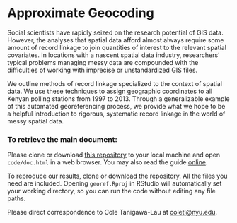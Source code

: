# Approximate Geocoding

Social scientists have rapidly seized on the research potential of GIS data. However, the analyses that spatial data afford almost always require some amount of record linkage to join quantities of interest to the relevant spatial covariates. In locations with a nascent spatial data industry, researchers’ typical problems managing messy data are compounded with the difficulties of working with imprecise or unstandardized GIS files.

We outline methods of record linkage specialized to the context of spatial data. We use these techniques to assign geographic coordinates to all Kenyan polling stations from 1997 to 2013. Through a generalizable example of this automated georeferencing process, we provide what we hope to be a helpful introduction to rigorous, systematic record linkage in the world of messy spatial data.

### To retrieve the main document:
Please clone or download [this repository](https://github.com/coletl/georef) to your local machine and open `code/doc.html` in a web browser. You may also read the guide [online](https://coletl.github.io/georef/doc.html).

To reproduce our results, clone or download the repository. All the files you need are included. Opening `georef.Rproj` in RStudio will automatically set your working directory, so you can run the code without editing any file paths.

Please direct correspondence to Cole Tanigawa-Lau at <coletl@nyu.edu>.
